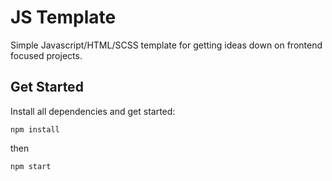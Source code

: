 # JS Template

Simple Javascript/HTML/SCSS template for getting ideas down on frontend focused projects.

## Get Started

Install all dependencies and get started:

```
npm install
```

then

```
npm start
```
